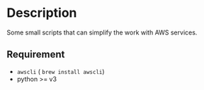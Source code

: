 # Description

Some small scripts that can simplify the work with AWS services.

## Requirement

* ```awscli``` ( ```brew install awscli```)
* python >= v3

